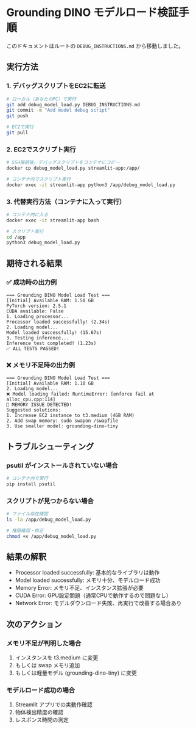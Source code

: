 # Grounding DINO モデルロード検証手順

このドキュメントはルートの `DEBUG_INSTRUCTIONS.md` から移動しました。

## 実行方法

### 1. デバッグスクリプトをEC2に転送

```bash
# ローカル（あなたのPC）で実行
git add debug_model_load.py DEBUG_INSTRUCTIONS.md
git commit -m "Add model debug script"
git push

# EC2で実行
git pull
```

### 2. EC2でスクリプト実行

```bash
# SSH接続後、デバッグスクリプトをコンテナにコピー
docker cp debug_model_load.py streamlit-app:/app/

# コンテナ内でスクリプト実行
docker exec -it streamlit-app python3 /app/debug_model_load.py
```

### 3. 代替実行方法（コンテナに入って実行）

```bash
# コンテナ内に入る
docker exec -it streamlit-app bash

# スクリプト実行
cd /app
python3 debug_model_load.py
```

## 期待される結果

### ✅ 成功時の出力例
```
=== Grounding DINO Model Load Test ===
[Initial] Available RAM: 1.50 GB
PyTorch version: 2.5.1
CUDA available: False
1. Loading processor...
Processor loaded successfully! (2.34s)
2. Loading model...
Model loaded successfully! (15.67s)
3. Testing inference...
Inference test completed! (1.23s)
✅ ALL TESTS PASSED!
```

### ❌ メモリ不足時の出力例
```
=== Grounding DINO Model Load Test ===
[Initial] Available RAM: 1.10 GB
2. Loading model...
❌ Model loading failed: RuntimeError: [enforce fail at alloc_cpu.cpp:114] 
🔧 MEMORY ISSUE DETECTED!
Suggested solutions:
1. Increase EC2 instance to t3.medium (4GB RAM)
2. Add swap memory: sudo swapon /swapfile
3. Use smaller model: grounding-dino-tiny
```

## トラブルシューティング

### psutil がインストールされていない場合
```bash
# コンテナ内で実行
pip install psutil
```

### スクリプトが見つからない場合
```bash
# ファイル存在確認
ls -la /app/debug_model_load.py

# 権限確認・修正
chmod +x /app/debug_model_load.py
```

## 結果の解釈

- Processor loaded successfully: 基本的なライブラリは動作
- Model loaded successfully: メモリ十分、モデルロード成功
- Memory Error: メモリ不足、インスタンス拡張が必要
- CUDA Error: GPU設定問題（通常CPUで動作するので問題なし）
- Network Error: モデルダウンロード失敗、再実行で改善する場合あり

## 次のアクション

### メモリ不足が判明した場合
1. インスタンスを t3.medium に変更
2. もしくは swap メモリ追加
3. もしくは軽量モデル (grounding-dino-tiny) に変更

### モデルロード成功の場合  
1. Streamlit アプリでの実動作確認
2. 物体検出精度の確認
3. レスポンス時間の測定

